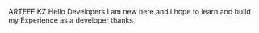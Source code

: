 
 ARTEEFIKZ
Hello Developers
I am new here and i hope to learn and build my 
Experience as a developer thanks 

